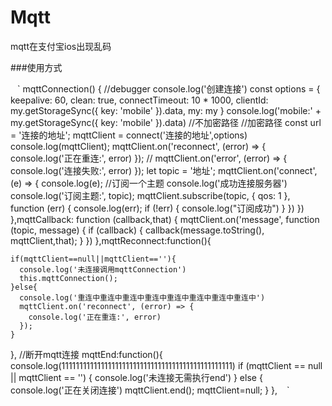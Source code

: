 # Mqtt
mqtt在支付宝ios出现乱码


###使用方式



` ` `
mqttConnection() {
      //debugger
      console.log('创建连接')
      const options = {
        keepalive: 60,
        clean: true, 
        connectTimeout: 10 * 1000,
        clientId:  my.getStorageSync({ key: 'mobile' }).data,
        my: my
      }
      console.log('mobile:' +  my.getStorageSync({ key: 'mobile' }).data)
      //不加密路径
      //加密路径
      const url = '连接的地址';
      mqttClient = connect('连接的地址',options)
      console.log(mqttClient);
      mqttClient.on('reconnect', (error) => {
        console.log('正在重连:', error)
      });
      //
      mqttClient.on('error', (error) => {
        console.log('连接失败:', error)
      });
      let topic = '地址';
      mqttClient.on('connect', (e) => {
        console.log(e);
        //订阅一个主题
        console.log('成功连接服务器')
        console.log('订阅主题:', topic);
        mqttClient.subscribe(topic, { qos: 1 }, function (err) {
          console.log(err);
          if (!err) {
            console.log("订阅成功")
          }
        })
      })
    },mqttCallback: function (callback,that) {
    mqttClient.on('message', function (topic, message) {
      if (callback) {
        callback(message.toString(), mqttClient,that);
      }
    })
  },mqttReconnect:function(){

    if(mqttClient==null||mqttClient==''){
      console.log('未连接调用mqttConnection')
      this.mqttConnection();
    }else{
      console.log('重连中重连中重连中重连中重连中重连中重连中重连中')
      mqttClient.on('reconnect', (error) => {
        console.log('正在重连:', error)
      });
    }
  },
  //断开mqtt连接
  mqttEnd:function(){
    console.log(111111111111111111111111111111111111111111111111)
    if (mqttClient == null || mqttClient == '') {
      console.log('未连接无需执行end')
    } else {
      console.log('正在关闭连接')
      mqttClient.end();
      mqttClient=null;
    }
  },
  ` ` `
